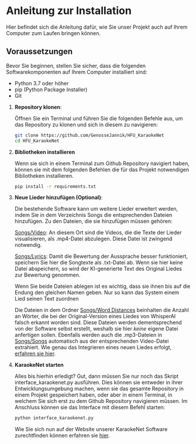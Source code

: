 # Anleitung zur Installation

Hier befindet sich die Anleitung dafür, wie Sie unser Projekt auch auf Ihrem Computer zum Laufen bringen können.

## Voraussetzungen

Bevor Sie beginnen, stellen Sie sicher, dass die folgenden Softwarekomponenten auf Ihrem Computer installiert sind:

- Python 3.7 oder höher
- pip (Python Package Installer)
- Git


1. **Repository klonen**:

   Öffnen Sie ein Terminal und führen Sie die folgenden Befehle aus, um das Repository zu klonen und sich in diesem zu navigieren:

   ```sh
   git clone https://github.com/GenosseJannik/HFU_KaraokeNet
   cd HFU_KaraokeNet
   ```
   
2. **Bibliotheken installieren**

   Wenn sie sich in einem Terminal zum Github Repository navigiert haben, können sie mit dem folgenden Befehlen die für das Projekt notwendigen Bibliotheken installieren.
   ```sh
   pip install -r requirements.txt
   ```
   
4. **Neue Lieder hinzufügen (Optional)**:

   Die bestehende Software kann um weitere Lieder erweitert werden, indem Sie in dem Verzeichnis Songs die entsprechenden Dateien hinzufügen.
   Zu den Dateien, die sie hinzufügen müssen gehören:

   [Songs/Video](./Songs/Video): An diesem Ort sind die Videos, die die Texte der Lieder visualisieren, als .mp4-Datei abzulegen. Diese Datei ist zwingend notwendig.

   [Songs/Lyrics](./Songs/Lyrics): Damit die Bewertung der Aussprache besser funktioniert, speichern Sie hier die Songtexte als .txt-Datei ab. Wenn sie hier keine Datei abspeichern,
   so wird der KI-generierte Text des Original Liedes zur Bewertung genommen.

   Wenn Sie beide Dateien ablegen ist es wichtig, dass sie ihnen bis auf die Endung den gleichen Namen geben. Nur so kann das System einem Lied seinen Text zuordnen

   Die Dateien in dem Ordner [Songs/Word Distances](./Songs/Word_Distances) beinhalten die Anzahl an Wörter, die bei der Original-Version eines Liedes von WhisperAI falsch erkannt worden
   sind. Diese Dateien werden dementsprechend von der Software selbst erstellt, weshalb sie hier *keine* eigene Datei anfertigen sollen. Ebenfalls werden auch die .mp3-Dateien in
   [Songs/Songs](./Songs/Songs) automatisch aus der entsprechenden Video-Datei extrahiert. Wie genau das Integrieren eines neuen Liedes erfolgt, [erfahren sie hier](https://github.com/GenosseJannik/HFU_KaraokeNet/blob/main/song.py#L98-L105).



5. **KaraokeNet starten**

   Alles bis hierhin erledigt? Gut, dann müssen Sie nur noch das Skript interface_karaokenet.py ausführen. Dies können sie entweder in ihrer Entwicklungsumgebung machen, wenn sie das gesamte
   Repository in einem Projekt gespeichert haben, oder aber in einem Terminal, in welchem Sie sich erst zu dem Github Repository navigieren müssen. Im Anschluss können sie das Interface mit
   diesem Befehl starten:
   ```sh
   python interface_karaokenet.py
   ```
   Wie Sie sich nun auf der Website unserer KaraokeNet Software zurechtfinden können erfahren sie [hier](./README.md).
   

